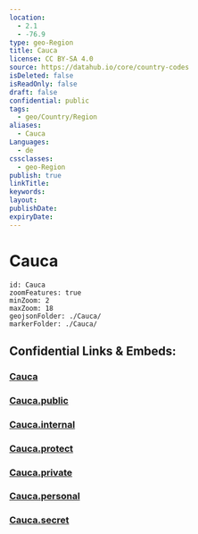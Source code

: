 ```yaml
---
location:
  - 2.1
  - -76.9
type: geo-Region
title: Cauca
license: CC BY-SA 4.0
source: https://datahub.io/core/country-codes
isDeleted: false
isReadOnly: false
draft: false
confidential: public
tags:
  - geo/Country/Region
aliases:
  - Cauca
Languages:
  - de
cssclasses:
  - geo-Region
publish: true
linkTitle:
keywords:
layout:
publishDate:
expiryDate:
---
```


# Cauca

```leaflet
id: Cauca
zoomFeatures: true 
minZoom: 2 
maxZoom: 18
geojsonFolder: ./Cauca/
markerFolder: ./Cauca/
```


## Confidential Links & Embeds: 

### [Cauca](/_Standards/Earth/Continent/America~South/Colombia/departments~Colombia/Cauca.md) 

### [Cauca.public](/_public/Earth/Continent/America~South/Colombia/departments~Colombia/Cauca.public.md) 

### [Cauca.internal](/_internal/Earth/Continent/America~South/Colombia/departments~Colombia/Cauca.internal.md) 

### [Cauca.protect](/_protect/Earth/Continent/America~South/Colombia/departments~Colombia/Cauca.protect.md) 

### [Cauca.private](/_private/Earth/Continent/America~South/Colombia/departments~Colombia/Cauca.private.md) 

### [Cauca.personal](/_personal/Earth/Continent/America~South/Colombia/departments~Colombia/Cauca.personal.md) 

### [Cauca.secret](/_secret/Earth/Continent/America~South/Colombia/departments~Colombia/Cauca.secret.md)

